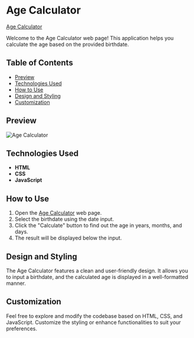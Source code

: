 # Age Calculator

[Age Calculator](https://umar-ashraf09.github.io/Age-Calculator/)

Welcome to the Age Calculator web page! This application helps you calculate the age based on the provided birthdate.

## Table of Contents

- [Preview](#preview)
- [Technologies Used](#technologies-used)
- [How to Use](#how-to-use)
- [Design and Styling](#design-and-styling)
- [Customization](#customization)

## Preview

![Age Calculator](https://github.com/Umar-Ashraf09/Age-Calculator/assets/92431008/43d09c55-9c60-4528-85d1-ac3610e6ae8d)


## Technologies Used

- **HTML**
- **CSS**
- **JavaScript**

## How to Use

1. Open the [Age Calculator](https://umar-ashraf09.github.io/Age-Calculator/) web page.
2. Select the birthdate using the date input.
3. Click the "Calculate" button to find out the age in years, months, and days.
4. The result will be displayed below the input.

## Design and Styling

The Age Calculator features a clean and user-friendly design. It allows you to input a birthdate, and the calculated age is displayed in a well-formatted manner.

## Customization

Feel free to explore and modify the codebase based on HTML, CSS, and JavaScript. Customize the styling or enhance functionalities to suit your preferences.
